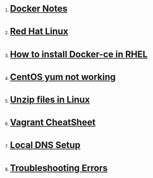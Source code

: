 1. # [Docker Notes](/docker.md)

2. # [Red Hat Linux](/rhcsaGeneral.md)

3. # [How to install Docker-ce in RHEL](/how%20to%20install%20docker-ce%20in%20rhel8.md)

4. # [CentOS yum not working](/CentOS_yum_Fix.md)

5. # [Unzip files in Linux](/unzip_zip_files_in_linux.md)

6. # [Vagrant CheatSheet](/vagrant_cheatsheet.md)

7. # [Local DNS Setup](/local_dns_setup.md)

8. # [Troubleshooting Errors](/Troubleshooting_Errors/error_list.md)